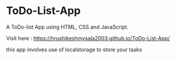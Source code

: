 # ToDo-List-App
A ToDo-list App using HTML, CSS and JavaScript.


Visit here : https://hrushikeshmysala2003.github.io/ToDo-List-App/


this app involves use of localstorage to store your tasks
